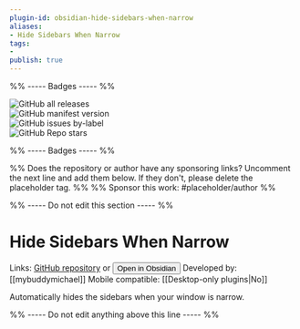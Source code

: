 ```yaml
---
plugin-id: obsidian-hide-sidebars-when-narrow
aliases:
- Hide Sidebars When Narrow
tags: 
- 
publish: true
---
```


%% ----- Badges ----- %%

![GitHub all releases](https://img.shields.io/github/downloads/mybuddymichael/obsidian-hide-sidebars-when-narrow/total?color=573E7A&logo=github&style=for-the-badge)   
![GitHub manifest version](https://img.shields.io/github/manifest-json/v/mybuddymichael/obsidian-hide-sidebars-when-narrow?color=573E7A&logo=github&style=for-the-badge)   
![GitHub issues by-label](https://img.shields.io/github/issues/mybuddymichael/obsidian-hide-sidebars-when-narrow/help%20wanted?color=573E7A&logo=github&style=for-the-badge)   
![GitHub Repo stars](https://img.shields.io/github/stars/mybuddymichael/obsidian-hide-sidebars-when-narrow?color=573E7A&logo=github&style=for-the-badge)

%% ----- Badges ----- %%

%% Does the repository or author have any sponsoring links? Uncomment the next line and add them below. If they don't, please delete the placeholder tag. %%
%% Sponsor this work: #placeholder/author %%

%% ----- Do not edit this section ----- %%

# Hide Sidebars When Narrow

Links: [GitHub repository](https://github.com/mybuddymichael/obsidian-hide-sidebars-when-narrow) or [<button id=HH>Open in Obsidian</button>](obsidian://goto-plugin?id=obsidian-hide-sidebars-when-narrow)
Developed by: [[mybuddymichael]]
Mobile compatible: [[Desktop-only plugins|No]]

Automatically hides the sidebars when your window is narrow.

%% ----- Do not edit anything above this line ----- %% 
